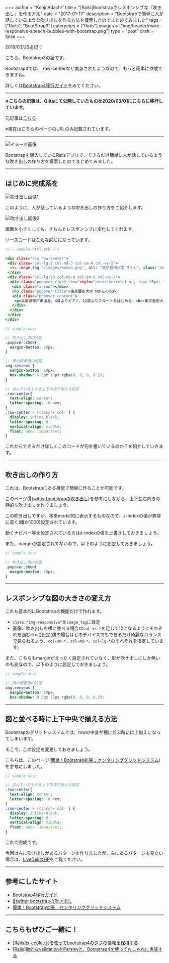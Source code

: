 +++
author = "Kenji Adachi"
title = "[Rails]Bootstrapでレスポンシブな『吹き出し』を作る方法"
date = "2017-01-17"
description = "Bootstrapで簡単に人が話しているような吹き出しを作る方法を模索したのでまとめてみました"
tags = ["Rails", "BootStrap3"]
categories = ["Rails"]
images  = ["img/header/make-responsive-speech-bubbles-with-bootstrap.png"]
type = "post"
draft =  false
+++

2018/03/25追記：

こちら、Bootstrap3の話です。

Bootstrap4では、.row-centerなど実装されたようなので、もっと簡単に作成できますね。

詳しくは[Bootstrap4移行ガイド](http://cccabinet.jpn.org/bootstrap4/)をみてください。

--------

**※こちらの記事は、Qiitaにて公開していたものを2020/03/01にこちらに移行しています。**

元記事は[こちら](https://qiita.com/dach1_ken/items/02f7bd65e3a9f7c8d89a)

※現在はこちらのページのURLのみ記載されています。


-------


![イメージ画像](./img/1.png)

Bootstrapを導入しているRailsアプリで、できるだけ簡単に人が話しているような吹き出しの作り方を模索したのでまとめてみました。

------

## はじめに完成系を

![吹き出し画像1](./img/2.png)

このように、人が話しているような吹き出しの作り方をご紹介します。

![吹き出し画像2](./img/3.png)

画面を小さくしても、きちんとレスポンシブに変化してくれます。

ソースコードはこんな感じになっています。

```html.erb
<!-- sample.html.erb -->

<div class="row row-center">
 <div class="col-lg-2 col-md-3 col-sm-4 col-xs-5">
  <%= image_tag "/images/woman.png", alt: "東京藝術大学 Mさん", class:"img-responsive img-circle reviews" %>
 </div>
 <div class="col-lg-10 col-md-9 col-sm-8 col-xs-7">
  <div class="popover right show"style="position:relative; top=-90px; left=100px; max-width:100%; display:inline;">
   <div class="arrow"></div>
   <h3 class="popover-title">東京藝術大学 Mさん</h3>
   <div class="popover-content">
    <p>兵庫県神戸市出身。4歳よりピアノ、12歳よりフルートをはじめる。<br>東京藝術大学　音楽学部器楽科フルート専攻在学中。<br>第67回全日本学生音楽コンクール大阪大会入選。第9回神戸新人音楽賞コンクール優秀賞受賞。</p>
   </div>
  </div>
 </div>
</div>
```

```scss
// sample.scss

// 吹き出し用の設定
.popover.show{
  margin-bottom: 10px;
}

// 横の画像用の設定
img.reviews {
  margin-bottom: 10px;
  box-shadow: 0 5px 10px rgba(0, 0, 0, 0.2);
}

// 並んでいるものを上下中央で揃える設定
.row-center{
  text-align: center;
  letter-spacing: -0.4em;
}
.row-center > [class*='col-'] {
  display: inline-block;
  letter-spacing: 0;
  vertical-align: middle;
  float: none !important;
}
```

これからできるだけ詳しくこのコードが何を書いているのか？を紹介していきます。

---------

## 吹き出しの作り方

これは、Bootstrapにある機能で簡単に作ることが可能です。

このページ([twitter bootstrapの吹き出し](http://endoyuta.com/2013/09/30/twitter-bootstrap%E3%81%AE%E5%90%B9%E3%81%8D%E5%87%BA%E3%81%97/))を参考にしながら、上下左右向きの静的な吹き出しを作りましょう。

この吹き出しですが、本来modal的に表示するものなので、z-indexの値が異常に高く(確か1000)設定されています。

動くナビバー等を設定されている方はz-indexの値を上書きしておきましょう。

また、marginが設定されてないので、以下のように設定しておきましょう。


```scss
// sample.scss

// 吹き出し用の設定
.popover.show{
  margin-bottom: 10px;
}
```

--------

## レスポンシブな図の大きさの変え方

これも基本的にBootstrapの機能だけで作れます。

- `class:"img-responsive"`を`image_tag`に設定
- 画像、吹き出しを横に並べる場合は`col-xs-*`を足して12になるようにそれぞれを囲む`div`に設定(僕の場合はどのデバイスでもできるだけ綺麗なバランスで見られるよう、`col-sm-*`、`col-md-*`、`col-lg-*`のそれぞれを指定しています)

また、こちらもmarginがまったく設定されていなく、影が吹き出しにしか無いのも変なので、以下のように設定しておきましょう。

```scss
// sample.scss

// 横の画像用の設定
img.reviews {
  margin-bottom: 10px;
  box-shadow: 0 5px 10px rgba(0, 0, 0, 0.2);
```

------

## 図と並べる時に上下中央で揃える方法

Bootstrapのグリッドシステムでは、rowの中身が横に並ぶ時には上揃えになってしまいます。

そこで、この設定を変更しておきましょう。

こちらは、このページ([簡単！Bootstrap拡張：センタリンググリッドシステム](https://www.riarise.com/coding/bootstrap-extends-center-grid/))を参考にしました。

```scss
// sample.scss

// 並んでいるものを上下中央で揃える設定
.row-center{
  text-align: center;
  letter-spacing: -0.4em;
}
.row-center > [class*='col-'] {
  display: inline-block;
  letter-spacing: 0;
  vertical-align: middle;
  float: none !important;
}
```

これで完成です。

今回は右に吹き出しがあるパターンを作りましたが、左にあるパターンも見たい場合は、[LiveDeliのHP](https://www.livedeli.com/)をご覧ください。

-------

## 参考にしたサイト

- [Bootstrap4移行ガイド](http://cccabinet.jpn.org/bootstrap4/)
- [twitter bootstrapの吹き出し](http://endoyuta.com/2013/09/30/twitter-bootstrap%E3%81%AE%E5%90%B9%E3%81%8D%E5%87%BA%E3%81%97/)
- [簡単！Bootstrap拡張：センタリンググリッドシステム](https://www.riarise.com/coding/bootstrap-extends-center-grid/)

-------

## こちらもぜひご一緒に！

- [[Rails]js-cookie.jsを使ってbootstrap4のタブの情報を保持する](../../blog/how-to-retain-the-information-of-bootstrap4-tab-using-js-cookie/)
- [[Rails]動的なvalidationをParsleyと、Bootstrap4を使っておしゃれに実装する](../../blog/how-to-use-parsely-in-rails/)

